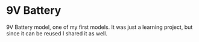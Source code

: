 # 9V Battery

9V Battery model, one of my first models. It was just a learning project, but since it can be reused I shared it as 
well.
